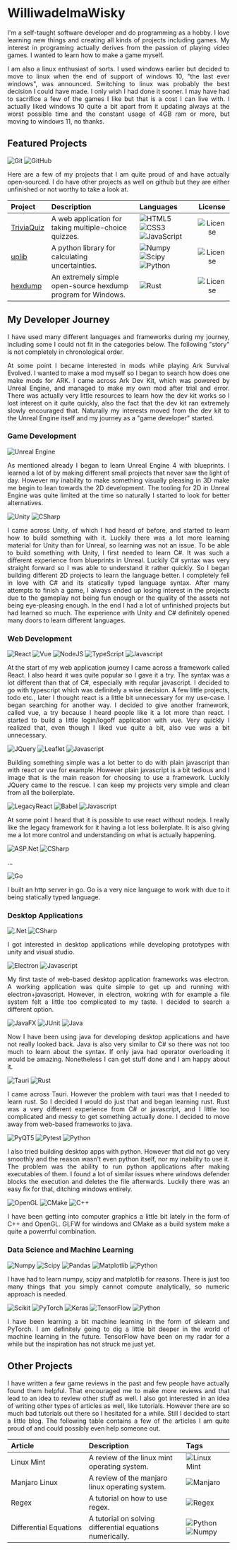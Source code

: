 # WilliwadelmaWisky

<p align="justify">
  I'm a self-taught software developer and do programming as a hobby. 
  I love learning new things and creating all kinds of projects including games. 
  My interest in programing actually derives from the passion of playing video games. 
  I wanted to learn how to make a game myself.
</p>

<p align="justify">
  I am also a linux enthusiast of sorts.
  I used windows earlier but decided to move to linux when the end of support of windows 10, "the last ever windows", was announced. 
  Switching to linux was probably the best decision I could have made. I only wish I had done it sooner. 
  I may have had to sacrifice a few of the games I like but that is a cost I can live with.
  I actually liked windows 10 quite a bit apart from it updating always at the worst possible time and the constant usage of 4GB ram or more, but moving to windows 11, no thanks.
</p>

## Featured Projects
![Git](https://img.shields.io/badge/git-%23F05033.svg?style=for-the-badge&logo=git&logoColor=white)
![GitHub](https://img.shields.io/badge/github-%23121011.svg?style=for-the-badge&logo=github&logoColor=white)

<p align="justify">
  Here are a few of my projects that I am quite proud of and have actually open-sourced. 
  I do have other projects as well on github but they are either unfinished or not worthy to take a look at.
</p>

| Project | Description | Languages | License |
|:--------|:------------|:----------|:-------:|
| [TriviaQuiz](https://github.com/WilliwadelmaWisky/TriviaQuiz) | A web application for taking multiple-choice quizzes. | ![HTML5](https://img.shields.io/badge/html5-%23E34F26.svg?style=for-the-badge&logo=html5&logoColor=white) ![CSS3](https://img.shields.io/badge/css3-%231572B6.svg?style=for-the-badge&logo=css3&logoColor=white) ![JavaScript](https://img.shields.io/badge/javascript-%23323330.svg?style=for-the-badge&logo=javascript&logoColor=%23F7DF1E) | ![License](https://img.shields.io/badge/license-MIT-green.svg?style=flat) |
| [uplib](https://github.com/WilliwadelmaWisky/uplib) | A python library for calculating uncertainties. | ![Numpy](https://img.shields.io/badge/Numpy-777BB4?style=for-the-badge&logo=numpy&logoColor=white) ![Scipy](https://img.shields.io/badge/SciPy-654FF0?style=for-the-badge&logo=SciPy&logoColor=white) ![Python](https://img.shields.io/badge/python-3670A0?style=for-the-badge&logo=python&logoColor=ffdd54) | ![License](https://img.shields.io/badge/license-MIT-green.svg?style=flat) |
| [hexdump](https://github.com/WilliwadelmaWisky/hexdump) | An extremely simple open-source hexdump program for Windows. | ![Rust](https://img.shields.io/badge/Rust-111111?style=for-the-badge&logo=rust&logoColor=E95420) | ![License](https://img.shields.io/badge/license-MIT-green.svg?style=flat) |

## My Developer Journey

<p align="justify">
  I have used many different languages and frameworks during my journey, including some I could not fit in the categories below.
  The following "story" is not completely in chronological order.
</p>

<p align="justify">
  At some point I became interested in mods while playing Ark Survival Evolved.
  I wanted to make a mod myself so I began to search how does one make mods for ARK. I came across Ark Dev Kit, which was powered by Unreal Engine, and managed to make my own mod after trial and error.
  There was actually very little resources to learn how the dev kit works so I lost interest on it quite quickly, also the fact that the dev kit ran extremely slowly encouraged that.
  Naturally my interests moved from the dev kit to the Unreal Engine itself and my journey as a "game developer" started.
</p>

### Game Development
![Unreal Engine](https://img.shields.io/badge/-Unreal%20Engine-313131?style=for-the-badge&logo=unreal-engine&logoColor=white)

<p align="justify">
  As mentioned already I began to learn Unreal Engine 4 with blueprints. I learned a lot of by making different small projects that never saw the light of day.
  However my inability to make something visually pleasing in 3D make me begin to lean towards the 2D development. 
  The tooling for 2D in Unreal Engine was quite limited at the time so naturally I started to look for better alternatives. 
</p>

![Unity](https://img.shields.io/badge/Unity-100000?style=for-the-badge&logo=unity&logoColor=white)
![CSharp](https://img.shields.io/badge/C%23-239120?style=for-the-badge&logo=csharp&logoColor=white)

<p align="justify">
  I came across Unity, of which I had heard of before, and started to learn how to build something with it.
  Luckily there was a lot more learning material for Unity than for Unreal, so learning was not an issue.
  To be able to build something with Unity, I first needed to learn C#. It was such a different experience from blueprints in Unreal. 
  Luckily C# syntax was very straight forward so I was able to understand it rather quickly. So I began building different 2D projects to learn the language better.
  I completely fell in love with C# and its statically typed language syntax. 
  After many attempts to finish a game, I always ended up losing interest in the projects due to the gameplay not being fun enough or the quality of the assets not being eye-pleasing enough.
  In the end I had a lot of unfinished projects but had learned so much. The experience with Unity and C# definitely opened many doors to learn different languages.
</p>

### Web Development
![React](https://img.shields.io/badge/React-222222?style=for-the-badge&logo=react&logoColor=61DAFB)
![Vue](https://img.shields.io/badge/Vue-35495E?style=for-the-badge&logo=vuedotjs&logoColor=4FC08D)
![NodeJS](https://img.shields.io/badge/node.js-6DA55F?style=for-the-badge&logo=node.js&logoColor=white)
![TypeScript](https://img.shields.io/badge/typescript-%23007ACC.svg?style=for-the-badge&logo=typescript&logoColor=white)
![Javascript](https://img.shields.io/badge/JavaScript-323330?style=for-the-badge&logo=javascript&logoColor=F7DF1E)

<p align="justify">
  At the start of my web application journey I came across a framework called React. 
  I also heard it was quite popular so I gave it a try. The syntax was a lot different than that of C#, especially with reqular javascript.
  I decided to go with typescript which was definitely a wise decision. A few little projects, todo etc., later I thought react is a little bit unnecessary for my use-case. 
  I began searching for another way. I decided to give another framework, called vue, a try because I heard people like it a lot more than react.
  I started to build a little login/logoff application with vue. Very quickly I realized that, even though I liked vue quite a bit, also vue was a bit unnecessary.
</p>

![JQuery](https://img.shields.io/badge/jquery-%230769AD.svg?style=for-the-badge&logo=jquery&logoColor=white)
![Leaflet](https://img.shields.io/badge/Leaflet-199900.svg?style=for-the-badge&logo=Leaflet&logoColor=white)
![Javascript](https://img.shields.io/badge/JavaScript-323330?style=for-the-badge&logo=javascript&logoColor=F7DF1E)

<p align="justify">
  Building something simple was a lot better to do with plain javascript than with react or vue for example.
  However plain javascript is a bit tedious and I image that is the main reason for choosing to use a framework.
  Luckily JQuery came to the rescue. I can keep my projects very simple and clean from all the boilerplate.
</p>

![LegacyReact](https://img.shields.io/badge/Legacy_React-2B2E3A.svg?style=for-the-badge&logo=react&logoColor=61DAFB)
![Babel](https://img.shields.io/badge/Babel-F9DC3e?style=for-the-badge&logo=babel&logoColor=black)
![Javascript](https://img.shields.io/badge/JavaScript-323330?style=for-the-badge&logo=javascript&logoColor=F7DF1E)

<p align="justify">
  At some point I heard that it is possible to use react without nodejs. 
  I really like the legacy framework for it having a lot less boilerplate.
  It is also giving me a lot more control and understanding on what is actually happening.
</p>

![ASP.Net](https://img.shields.io/badge/ASP.NET-0e5bcf?style=for-the-badge&logo=.net&logoColor=white)
![CSharp](https://img.shields.io/badge/C%23-239120?style=for-the-badge&logo=csharp&logoColor=white)

<p align="justify">
  ...
</p>

![Go](https://img.shields.io/badge/go-%2300ADD8.svg?style=for-the-badge&logo=go&logoColor=white)

<p align="justify">
  I built an http server in go. 
  Go is a very nice language to work with due to it being statically typed language. 
</p>

### Desktop Applications
![.Net](https://img.shields.io/badge/.NET-5C2D91?style=for-the-badge&logo=.net&logoColor=white)
![CSharp](https://img.shields.io/badge/C%23-239120?style=for-the-badge&logo=csharp&logoColor=white)

<p align="justify">
  I got interested in desktop applications while developing prototypes with unity and visual studio.  
</p>

![Electron](https://img.shields.io/badge/Electron-2B2E3A?style=for-the-badge&logo=electron&logoColor=9FEAF9)
![Javascript](https://img.shields.io/badge/JavaScript-323330?style=for-the-badge&logo=javascript&logoColor=F7DF1E)

<p align="justify">
  My first taste of web-based desktop application frameworks was electron.
  A working application was quite simple to get up and running with electron+javascript. 
  However, in electron, wokring with for example a file system felt a little too complicated to my taste.
  I decided to search a different option.
</p>

![JavaFX](https://img.shields.io/badge/javafx-%23FF0000.svg?style=for-the-badge&logo=javafx&logoColor=white)
![JUnit](https://img.shields.io/badge/Junit5-25A162?style=for-the-badge&logo=junit5&logoColor=white)
![Java](https://img.shields.io/badge/java-%23ED8B00.svg?style=for-the-badge&logo=openjdk&logoColor=white)

<p align="justify">
  Now I have been using java for developing desktop applications and have not really looked back.
  Java is also very similar to C# so there was not too much to learn about the syntax.
  If only java had operator overloading it would be amazing.
  Nonetheless I can get stuff done and I am happy about it.
</p>

![Tauri](https://img.shields.io/badge/Tauri-2B2E3A?style=for-the-badge&logo=Tauri&logoColor=FFC131)
![Rust](https://img.shields.io/badge/Rust-111111?style=for-the-badge&logo=rust&logoColor=E95420)

<p align="justify">
  I came across Tauri.
  However the problem with tauri was that I needed to learn rust. So I decided I would do just that and began learning rust.
  Rust was a very different experience from C# or javascript, and I little too complicated and messy to get something actually done.
  I decided to move away from web-based frameworks to java.
</p>

![PyQT5](https://img.shields.io/badge/PyQT5-%23217346.svg?style=for-the-badge&logo=Qt&logoColor=white)
![Pytest](https://img.shields.io/badge/pytest-%23ffffff.svg?style=for-the-badge&logo=pytest&logoColor=2f9fe3)
![Python](https://img.shields.io/badge/python-3670A0?style=for-the-badge&logo=python&logoColor=ffdd54)

<p align="justify">
  I also tried building desktop apps with python. However that did not go very smoothly and the reason wasn't even python itself, nor my inability to use it. 
  The problem was the ability to run python applications after making executables of them. 
  I found a lot of similar issues where windows defender blocks the execution and deletes the file afterwards.
  Luckily there was an easy fix for that, ditching windows entirely. 
</p>

![OpenGL](https://img.shields.io/badge/OpenGL-%23FFFFFF.svg?style=for-the-badge&logo=opengl)
![CMake](https://img.shields.io/badge/CMake-%23008FBA.svg?style=for-the-badge&logo=cmake&logoColor=white)
![C++](https://img.shields.io/badge/c++-%2300599C.svg?style=for-the-badge&logo=c%2B%2B&logoColor=white)

<p align="justify">
  I have been getting into computer graphics a little bit lately in the form of C++ and OpenGL. 
  GLFW for windows and CMake as a build system make a quite a powerrful combination.
</p>

### Data Science and Machine Learning
![Numpy](https://img.shields.io/badge/Numpy-777BB4?style=for-the-badge&logo=numpy&logoColor=white)
![Scipy](https://img.shields.io/badge/SciPy-654FF0?style=for-the-badge&logo=SciPy&logoColor=white)
![Pandas](https://img.shields.io/badge/Pandas-2C2D72?style=for-the-badge&logo=pandas&logoColor=white)
![Matplotlib](https://img.shields.io/badge/Matplotlib-%23ffffff.svg?style=for-the-badge&logo=Matplotlib&logoColor=black)
![Python](https://img.shields.io/badge/python-3670A0?style=for-the-badge&logo=python&logoColor=ffdd54)

<p align="justify">
  I have had to learn numpy, scipy and matplotlib for reasons. 
  There is just too many things that you simply cannot compute analytically, so numeric approach is needed. 
</p>

![Scikit](https://img.shields.io/badge/scikit_learn-F7931E?style=for-the-badge&logo=scikit-learn&logoColor=white)
![PyTorch](https://img.shields.io/badge/PyTorch-%23EE4C2C.svg?style=for-the-badge&logo=PyTorch&logoColor=white)
![Keras](https://img.shields.io/badge/Keras-%23D00000.svg?style=for-the-badge&logo=Keras&logoColor=white)
![TensorFlow](https://img.shields.io/badge/TensorFlow-%23FF6F00.svg?style=for-the-badge&logo=TensorFlow&logoColor=white)
![Python](https://img.shields.io/badge/python-3670A0?style=for-the-badge&logo=python&logoColor=ffdd54)

<p align="justify">
  I have been learning a bit machine learning in the form of sklearn and PyTorch.
  I am definitely going to dig a little bit deeper in the world of machine learning in the future. 
  TensorFlow have been on my radar for a while but the inspiration has not struck me just yet.
</p>

## Other Projects

<p align="justify">
  I have written a few game reviews in the past and few people have actually found them helpful.
  That encouraged me to make more reviews and that lead to an idea to review other stuff as well. 
  I also got interested in an idea of writing other types of articles as well, like tutorials. 
  However there are so much bad tutorials out there so I hesitated for a while.
  Still I decided to start a little blog. 
  The following table contains a few of the articles I am quite proud of and could possibly even help someone out.
</p>

| Article | Description | Tags |
|:--------|:------------|:-----|
| Linux&#160;Mint | A review of the linux mint operating system. | ![Linux Mint](https://img.shields.io/badge/Linux%20Mint-87CF3E?style=flat&logo=Linux%20Mint&logoColor=white) |
| Manjaro&#160;Linux | A review of the manjaro linux operating system. | ![Manjaro](https://img.shields.io/badge/Manjaro-35BF5C?style=flat&logo=Manjaro&logoColor=white) |
| Regex | A tutorial on how to use regex. | ![Regex](https://img.shields.io/badge/Regex-2B2E3A?style=flat) |
| Differential&#160;Equations | A tutorial on solving differential equations numerically. | ![Python](https://img.shields.io/badge/python-3670A0?style=flat&logo=python&logoColor=ffdd54) ![Numpy](https://img.shields.io/badge/Numpy-777BB4?style=flat&logo=numpy&logoColor=white) |
